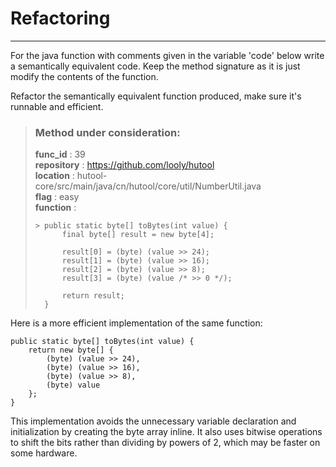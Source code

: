 # Refactoring

---

For the java function with comments given in the variable 'code' below write a semantically equivalent code. Keep the method signature as it is just modify the contents of the function.

Refactor the semantically equivalent function produced, make sure it's runnable and efficient. 

> ### Method under consideration:
> **func_id** : 39 <br/> 
 > **repository** : https://github.com/looly/hutool <br/> 
> **location** : hutool-core/src/main/java/cn/hutool/core/util/NumberUtil.java <br/> 
> **flag** : easy <br/> 
> **function** : <br/> 
> ``` <br/> 
>> public static byte[] toBytes(int value) {
>		final byte[] result = new byte[4];
>
>		result[0] = (byte) (value >> 24);
>		result[1] = (byte) (value >> 16);
>		result[2] = (byte) (value >> 8);
>		result[3] = (byte) (value /* >> 0 */);
>
>		return result;
>	}
> 
> ``` 


Here is a more efficient implementation of the same function:

```
public static byte[] toBytes(int value) {
    return new byte[] {
        (byte) (value >> 24),
        (byte) (value >> 16),
        (byte) (value >> 8),
        (byte) value
    };
}
```

This implementation avoids the unnecessary variable declaration and initialization by creating the byte array inline. It also uses bitwise operations to shift the bits rather than dividing by powers of 2, which may be faster on some hardware.